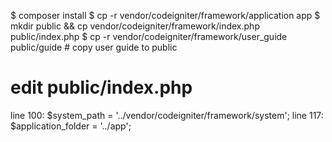 $ composer install
$ cp -r vendor/codeigniter/framework/application app
$ mkdir public && cp vendor/codeigniter/framework/index.php public/index.php
$ cp -r vendor/codeigniter/framework/user_guide public/guide # copy user guide to public
# edit public/index.php
line 100: $system_path = '../vendor/codeigniter/framework/system';
line 117: $application_folder = '../app';